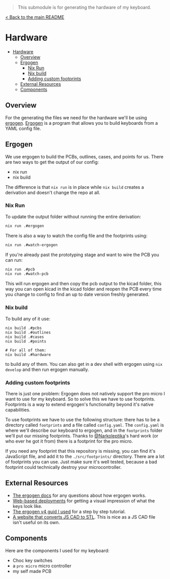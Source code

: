 > This submodule is for generating the hardware of my keyboard.

[< Back to the main README](../README.md)

# Hardware

- [Hardware](#hardware)
  - [Overview](#overview)
  - [Ergogen](#ergogen)
    - [Nix Run](#nix-run)
    - [Nix build](#nix-build)
    - [Adding custom footprints](#adding-custom-footprints)
  - [External Resources](#external-resources)
  - [Components](#components)

## Overview

For the generating the files we need for the hardware we'll be using [ergogen](https://github.com/ergogen/ergogen). [Ergogen](https://github.com/ergogen/ergogen) is a program that allows you to build keyboards from a YAML config file.

## Ergogen

We use ergogen to build the PCBs, outlines, cases, and points for us. There are two ways to get the output of our config:

- nix run
- nix build

The difference is that `nix run` is in place while `nix build` creates a derivation and doesn't change the repo at all.

### Nix Run

To update the output folder without running the entire derivation:

```sh
nix run .#ergogen
```

There is also a way to watch the config file and the footprints using:

```sh
nix run .#watch-ergogen
```

If you're already past the prototyping stage and want to wire the PCB you can run:

```sh
nix run .#pcb
nix run .#watch-pcb
```

This will run ergogen and then copy the pcb output to the kicad folder, this way you can open kicad in the kicad folder and reopen the PCB every time you change to config to find an up to date version freshly generated.

### Nix build

To build any of it use:

```SH
nix build .#pcbs
nix build .#outlines
nix build .#cases
nix build .#points

# For all of them:
nix build .#hardware
```

to build any of them. You can also get in a dev shell with ergogen using `nix develop` and then run ergogen manually.

### Adding custom footprints

There is just one problem: Ergogen does not natively support the pro micro I want to use for my keyboard. So to solve this we have to use footprints. Footprints is a way to extend ergogen's functionality beyond it's native capabilities.

To use footprints we have to use the following structure: there has to be a directory called `footprints` and a file called `config.yaml`. The `config.yaml` is where we'll describe our keyboard to ergogen, and in the `footprints` folder we'll put our missing footprints. Thanks to [@Narkoleptika](https://github.com/Narkoleptika)'s hard work (or who ever he got it from) there is a footprint for the pro micro.

If you need any footprint that this repository is missing, you can find it's JavaScript file, and add it to the `./src/footprints/` directory. There are a lot of footprints you can use. Just make sure it's well tested, because a bad footprint could technically destroy your microcontroller.

## External Resources

- [The ergogen docs](https://docs.ergogen.xyz/) for any questions about how ergogen works.
- [Web-based deployments](https://ergogen.ceoloide.com/) for getting a visual impression of what the keys look like.
- [The ergogen v4 guid I used](https://flatfootfox.com/ergogen-introduction/) for a step by step tutorial.
- [A website that converts JS CAD to STL](https://neorama.de/). This is nice as a JS CAD file isn't useful on its own.

## Components

Here are the components I used for my keyboard:

- Choc key switches
- a `pro micro` micro controller
- my self made PCB
